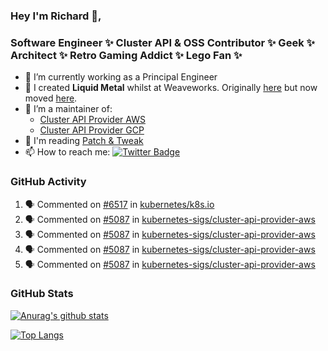 ### Hey I'm Richard 👋, 

<h3 align="left">Software Engineer ✨ Cluster API & OSS Contributor ✨ Geek ✨ Architect ✨ Retro Gaming Addict ✨ Lego Fan ✨</h3>

- 🔭 I’m currently working as a Principal Engineer
- 📯 I created **Liquid Metal** whilst at Weaveworks. Originally [here](https://github.com/weaveworks-liquidmetal) but now moved [here](https://github.com/liquidmetal-dev).
- 👯 I’m a maintainer of:
  -  [Cluster API Provider AWS](https://github.com/kubernetes-sigs/cluster-api-provider-aws)
  -  [Cluster API Provider GCP](https://github.com/kubernetes-sigs/cluster-api-provider-gcp)
- 💬 I'm reading [Patch & Tweak](https://bjooks.com/products/patch-tweak-exploring-modular-synthesis)
- 📫 How to reach me: [![Twitter Badge](https://img.shields.io/badge/-@fruit_case-00acee?style=flat&logo=Twitter&logoColor=white)](https://twitter.com/intent/follow?screen_name=fruit_case "Follow on Twitter")

### GitHub Activity 

<!--START_SECTION:activity-->
1. 🗣 Commented on [#6517](https://github.com/kubernetes/k8s.io/pull/6517#issuecomment-2271764663) in [kubernetes/k8s.io](https://github.com/kubernetes/k8s.io)
2. 🗣 Commented on [#5087](https://github.com/kubernetes-sigs/cluster-api-provider-aws/pull/5087#issuecomment-2271727177) in [kubernetes-sigs/cluster-api-provider-aws](https://github.com/kubernetes-sigs/cluster-api-provider-aws)
3. 🗣 Commented on [#5087](https://github.com/kubernetes-sigs/cluster-api-provider-aws/pull/5087#issuecomment-2271328511) in [kubernetes-sigs/cluster-api-provider-aws](https://github.com/kubernetes-sigs/cluster-api-provider-aws)
4. 🗣 Commented on [#5087](https://github.com/kubernetes-sigs/cluster-api-provider-aws/pull/5087#issuecomment-2271274582) in [kubernetes-sigs/cluster-api-provider-aws](https://github.com/kubernetes-sigs/cluster-api-provider-aws)
5. 🗣 Commented on [#5087](https://github.com/kubernetes-sigs/cluster-api-provider-aws/pull/5087#issuecomment-2271273557) in [kubernetes-sigs/cluster-api-provider-aws](https://github.com/kubernetes-sigs/cluster-api-provider-aws)
<!--END_SECTION:activity-->

### GitHub Stats

[![Anurag's github stats](https://github-readme-stats.vercel.app/api?username=richardcase&count_private=true&show_icons=true)](https://github.com/anuraghazra/github-readme-stats)

[![Top Langs](https://github-readme-stats.vercel.app/api/top-langs/?username=richardcase&hide=html&layout=compact)](https://github.com/anuraghazra/github-readme-stats)
